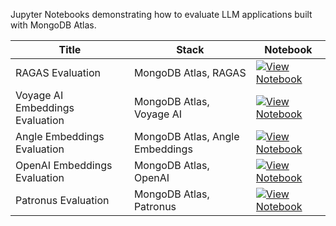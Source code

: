 Jupyter Notebooks demonstrating how to evaluate LLM applications built with MongoDB Atlas.

| Title | Stack | Notebook |
|-------|-------|----------|
| RAGAS Evaluation | MongoDB Atlas, RAGAS | [![View Notebook](https://img.shields.io/badge/view-notebook-orange?logo=jupyter)](https://github.com/mongodb-developer/GenAI-Showcase/blob/main/notebooks/evals/ragas-evaluation.ipynb) |
| Voyage AI Embeddings Evaluation | MongoDB Atlas, Voyage AI | [![View Notebook](https://img.shields.io/badge/view-notebook-orange?logo=jupyter)](https://github.com/mongodb-developer/GenAI-Showcase/blob/main/notebooks/evals/voyageai-embeddings-eval.ipynb) |
| Angle Embeddings Evaluation | MongoDB Atlas, Angle Embeddings | [![View Notebook](https://img.shields.io/badge/view-notebook-orange?logo=jupyter)](https://github.com/mongodb-developer/GenAI-Showcase/blob/main/notebooks/evals/angle-embeddings-eval.ipynb) |
| OpenAI Embeddings Evaluation | MongoDB Atlas, OpenAI | [![View Notebook](https://img.shields.io/badge/view-notebook-orange?logo=jupyter)](https://github.com/mongodb-developer/GenAI-Showcase/blob/main/notebooks/evals/openai-embeddings-eval.ipynb) |
| Patronus Evaluation | MongoDB Atlas, Patronus | [![View Notebook](https://img.shields.io/badge/view-notebook-orange?logo=jupyter)](https://github.com/mongodb-developer/GenAI-Showcase/blob/main/notebooks/evals/Patronus_MongoDB.ipynb) |

